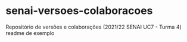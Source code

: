 # senai-versoes-colaboracoes
Repositório de versões e colaborações (2021/22 SENAI UC7 - Turma 4)
readme de exemplo

